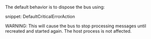 The default behavior is to dispose the bus using:

snippet: DefaultCriticalErrorAction


WARNING: This will cause the bus to stop processing messages until recreated and started again. The host process is not affected.